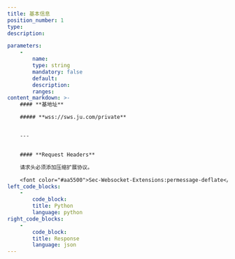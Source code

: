 ```yaml
---
title: 基本信息
position_number: 1
type:
description: 

parameters:
    -
        name:
        type: string
        mandatory: false
        default:
        description:
        ranges:
content_markdown: >-
    #### **基地址**

    ##### **wss://sws.ju.com/private**


    ---


    #### **Request Headers**

    请求头必须添加压缩扩展协议。

    <font color="#aa5500">Sec-Websocket-Extensions:permessage-deflate</font>  
left_code_blocks:
    -
        code_block:
        title: Python
        language: python
right_code_blocks:
    -
        code_block:
        title: Response
        language: json
---
```

